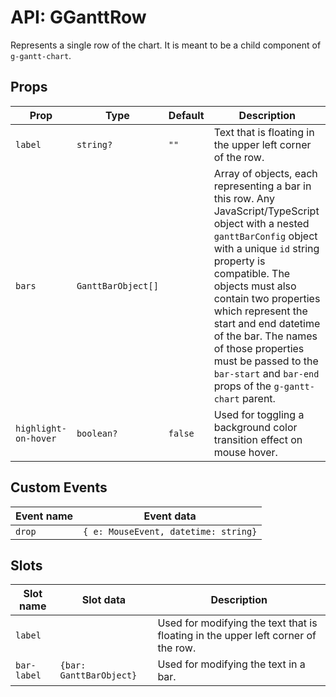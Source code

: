 # API: GGanttRow
Represents a single row of the chart. It is meant to be a child component of `g-gantt-chart`.  

## Props
| Prop        | Type    | Default | Description                  |
|-------------|---------|---------|------------------------------|
| `label`     |`string?`| `""`    | Text that is floating in the upper left corner of the row.
| `bars`      |`GanttBarObject[]`|  | Array of objects, each representing a bar in this row. Any JavaScript/TypeScript object with a nested `ganttBarConfig` object with a unique `id` string property is compatible. The objects must also contain two properties which represent the start and end datetime of the bar. The names of those properties must be passed  to the `bar-start` and `bar-end` props of the `g-gantt-chart` parent.
| `highlight-on-hover` | `boolean?` | `false` | Used for toggling a background color transition effect on mouse hover.
  
## Custom Events
| Event name                 | Event data                                                 |
|----------------------------|------------------------------------------------------------|
| `drop`                     | `{ e: MouseEvent, datetime: string}`                       |


## Slots
| Slot name                  | Slot data             | Description                             |
|----------------------------|-----------------------| ----------------------------------------|
| `label`           |   | Used for modifying the text that is floating in the upper left corner of the row. |
| `bar-label`        |  `{bar: GanttBarObject}` | Used for modifying the text in a bar. |
